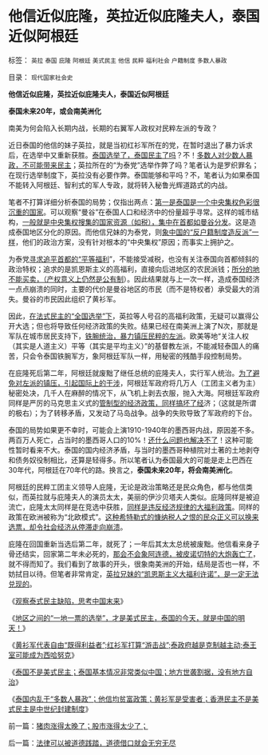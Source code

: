 # 他信近似庇隆，英拉近似庇隆夫人，泰国近似阿根廷

标签： `英拉` `泰国` `庇隆` `阿根廷` `美式民主` `他信` `民粹` `福利社会` `户籍制度` `多数人暴政` 

目录： `现代国家社会史`

**他信近似庇隆，英拉近似庇隆夫人，泰国近似阿根廷**

**泰国未来20年，或会南美洲化**

南美为何会陷入长期内战，长期的右翼军人政权对民粹左派的专政？

近日泰国的他信的妹子英拉，就是当初红衫军所在的党，在暂时退出了暴力诉求后，在选举中又重新获胜。[泰国选举了，泰国民主了吗](../../../2011/4/30/贪污不是问题，独裁是小问题;(谈也门).md)？不！[多数人对少数人暴政，不可能带来民主](../../../2011/4/5/二战后亚非拉“民主乱局”的三角原理.md)；英拉所在的“为泰党”选举作弊了吗？笔者认为是罗织罪名；在现行选举制度下，英拉没有必要作弊。泰国能够和平吗？不，笔者认为如果泰国不能转入阿根廷、智利式的军人专政，就将转入秘鲁光辉道路式的内战。

笔者不打算详细分析泰国的局势；仅指出两点：[第一是泰国是一个中央集权色彩很沉重的国家](../../../2011/4/5/西方出口民主，东方进口内战.md)。可以观察“曼谷”在泰国人口和经济中的份量超乎寻常。这样的城市结构，[一般就是中央集权搜集的国家资源（如税），集中在首都如曼谷分发](../../../2009/9/2/反对户籍制度背后垂涎的是政策倾斜的利益输送.md)。这是造成泰国地区分化的原因。而他信兄妹的为泰党，则[象中国的“反户籍制度造反派”一样](../../../2010/3/6/为户籍制度正名，是民主启蒙的关键一环.md)，他们的政治方案，没有针对根本的“中央集权”原因；而事实上拥护之。

为泰党[寻求追平首都的“平等福利](../../../2009/10/30/全国被剥离的国民福利集中在几个城市分发好吗？.md)”，不能接受减税，也没有关注泰国向首都倾斜的政治特权；追求的是凯恩斯主义的高福利，直接向后进地区的农民派钱；[所分的地不能买卖，（产权意义上仍然是公有制](../../../2010/4/29/维护公有制公值耗散经济结构的三种人.md)）。因此结果就与上一次一样，造成泰国经济一点点崩溃的同时，主要的代价是曼谷地区的市民（而不是特权者）承受最大的消失。曼谷的市民因此组织了黄衫军。

因此，[在法式民主的“全国选举”下](../../../2009/6/29/法式民主可能方便了民粹希特勒上台.md)，英拉等人号召的高福利政策，无疑可以赢得公开大选；但也将导致任何经济政策的失败。结果已经在南美洲上演了N次，那就是军队在城市居民支持下，[铁腕统治，暴力镇压民粹的左派](../../../2011/2/25/非洲动乱的逻辑和极端分子.md)。欧美等地“关注人权（其实是人道主义）平等（其实是平均主义）”的基督教左派，不能减轻泰国人的痛苦，只会令泰国铁腕军方，象阿根廷军队一样，用秘密的残酷手段控制局势。

在庇隆死后第二年，阿根廷就废黜了继任总统的庇隆夫人，实行军人统治。[为了避免对左派的镇压，引起国际上的干涉](../../../2011/5/3/内战将与“小政府进程”背道而驰.md)，阿根廷军政府将几万人（工团主义者为主）秘密处决，几千人在麻醉的情况下，从飞机上剥去衣服，抛入大海。阿根廷军政府同样是严厉的马克思主义式的[管制型的经济政策，同样搞坏了经](../../../2011/6/21/Regulation汉译中的民主和专制.md)济；（这就是所谓的极右）；为了转移矛盾，又发动了马岛战争。战争的失败导致了军政府的下台。

泰国的局势如果更不幸时，可能会上演1910-1940年的墨西哥内战，原因差不多。两百万人死亡，占当时的墨西哥人口的10%！[还什么问题也解决不了](http://hi.baidu.com/darthchn/blog/item/bd2452f945865518d8f9fd27.html)！这种可能性暂时看来不大。泰国的国内经济矛盾，与当时的墨西哥种植院对土著的土地剥夺和债务奴役制相比，还算是轻得多。所以笔者认为泰国最大的可能是走上巴西在30年代，阿根廷在70年代的路。换言之，**泰国未来20年，将会南美洲化**。

阿根廷的民粹工团主义领导人庇隆，无论是政治策略还是民众角色，都与他信类似，而英拉就与庇隆夫人的演员太太，美丽的伊沙贝塔夫人类似。庇隆同样是被迫流亡，庇隆太太同样是在竞选中获胜，[同样是违反经济规律的大福利政策](../../../2011/5/30/“消除贫富差距”的福利主义制造贫困.md)。同样的政策在欧洲被称为“北欧模式”。[这种希特勒式的慷纳税人之恨的民众正义可以换来选票，却令社会经济从停滞走向崩溃](../../../2010/7/7/不要象希特勒先生一样用心良苦.md)。

庇隆在回国重新当选后第二年，就死了；一年后其太太总统被废黜。他信看来身子骨还结实，回家第二年未必死的，[那会不会象阿连德，被皮诺切特的大炮轰亡了](../../../2011/4/5/西方洋五毛专门坑害后进社会.md)，就不得而知了。我们看到了故事的开头，很象南美洲的开始，结局是否也一样，不妨拭目以待。但笔者非常肯定，[英拉兄妹的“凯恩斯主义大福利许诺”，是一定无法兑现的](../../../2011/4/5/西方洋五毛专门坑害后进社会.md)。

《[观察泰式民主缺陷，思考中国末来](../../../2008/9/3/观察泰式民主缺陷，思考中国末来.md)》

《[地区之间的“一地一票的选举”，才是美式民主，泰国的今天，就是中国的明天！](../../../2010/5/19/既得利益者与“统治者”全无关联.md)》

《[黄衫军代表自由“既得利益者”;红衫军打算“游击战”;泰政府越是克制越主动;泰王室可能成为西哈努克](../../../2010/5/19/泰政府越是克制越容易击败红衫军的游击理想.md)》

《[泰国不是美式民主；泰国基本情况非常类似中国；地方世袭割据，没有地方自治](../../../2010/5/20/泰国不是美式民主，难免动乱.md)》

《[泰国内乱于“多数人暴政”；他信均贫富政策；黄衫军是受害者；香港民主不是美式民主是中世纪封建制度](../../../2010/5/20/泰国动乱原因他信均贫富的多数人暴政.md)》

前一篇：[猪肉涨得太晚了；股市涨得太少了；](../../../2011/7/14/猪肉涨得太晚了；股市涨得太少了；.md)

后一篇：[法律可以被道德践踏，道德借口就会无穷无尽](../../../2011/7/14/法律可以被道德践踏，道德借口就会无穷无尽.md)